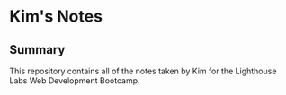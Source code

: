 # Kim's Notes

## Summary 

This repository contains all of the notes taken by Kim for the Lighthouse Labs Web Development Bootcamp.
